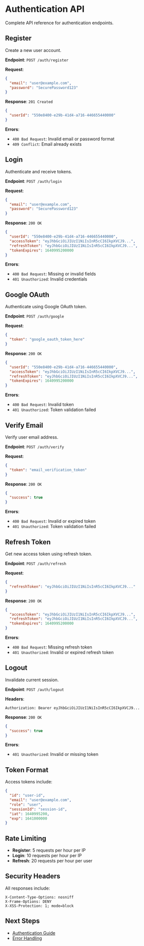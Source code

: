 # Authentication API

Complete API reference for authentication endpoints.

## Register

Create a new user account.

**Endpoint**: `POST /auth/register`

**Request**:
```json
{
  "email": "user@example.com",
  "password": "SecurePassword123"
}
```

**Response**: `201 Created`
```json
{
  "userId": "550e8400-e29b-41d4-a716-446655440000"
}
```

**Errors**:
- `400 Bad Request`: Invalid email or password format
- `409 Conflict`: Email already exists

## Login

Authenticate and receive tokens.

**Endpoint**: `POST /auth/login`

**Request**:
```json
{
  "email": "user@example.com",
  "password": "SecurePassword123"
}
```

**Response**: `200 OK`
```json
{
  "userId": "550e8400-e29b-41d4-a716-446655440000",
  "accessToken": "eyJhbGciOiJIUzI1NiIsInR5cCI6IkpXVCJ9...",
  "refreshToken": "eyJhbGciOiJIUzI1NiIsInR5cCI6IkpXVCJ9...",
  "tokenExpires": 1640995200000
}
```

**Errors**:
- `400 Bad Request`: Missing or invalid fields
- `401 Unauthorized`: Invalid credentials

## Google OAuth

Authenticate using Google OAuth token.

**Endpoint**: `POST /auth/google`

**Request**:
```json
{
  "token": "google_oauth_token_here"
}
```

**Response**: `200 OK`
```json
{
  "userId": "550e8400-e29b-41d4-a716-446655440000",
  "accessToken": "eyJhbGciOiJIUzI1NiIsInR5cCI6IkpXVCJ9...",
  "refreshToken": "eyJhbGciOiJIUzI1NiIsInR5cCI6IkpXVCJ9...",
  "tokenExpires": 1640995200000
}
```

**Errors**:
- `400 Bad Request`: Invalid token
- `401 Unauthorized`: Token validation failed

## Verify Email

Verify user email address.

**Endpoint**: `POST /auth/verify`

**Request**:
```json
{
  "token": "email_verification_token"
}
```

**Response**: `200 OK`
```json
{
  "success": true
}
```

**Errors**:
- `400 Bad Request`: Invalid or expired token
- `401 Unauthorized`: Token validation failed

## Refresh Token

Get new access token using refresh token.

**Endpoint**: `POST /auth/refresh`

**Request**:
```json
{
  "refreshToken": "eyJhbGciOiJIUzI1NiIsInR5cCI6IkpXVCJ9..."
}
```

**Response**: `200 OK`
```json
{
  "accessToken": "eyJhbGciOiJIUzI1NiIsInR5cCI6IkpXVCJ9...",
  "refreshToken": "eyJhbGciOiJIUzI1NiIsInR5cCI6IkpXVCJ9...",
  "tokenExpires": 1640995200000
}
```

**Errors**:
- `400 Bad Request`: Missing refresh token
- `401 Unauthorized`: Invalid or expired refresh token

## Logout

Invalidate current session.

**Endpoint**: `POST /auth/logout`

**Headers**:
```
Authorization: Bearer eyJhbGciOiJIUzI1NiIsInR5cCI6IkpXVCJ9...
```

**Response**: `200 OK`
```json
{
  "success": true
}
```

**Errors**:
- `401 Unauthorized`: Invalid or missing token

## Token Format

Access tokens include:
```json
{
  "id": "user-id",
  "email": "user@example.com",
  "role": "user",
  "sessionId": "session-id",
  "iat": 1640995200,
  "exp": 1641000000
}
```

## Rate Limiting

- **Register**: 5 requests per hour per IP
- **Login**: 10 requests per hour per IP
- **Refresh**: 20 requests per hour per user

## Security Headers

All responses include:
```
X-Content-Type-Options: nosniff
X-Frame-Options: DENY
X-XSS-Protection: 1; mode=block
```

## Next Steps

- [Authentication Guide](/guide/authentication)
- [Error Handling](/api/error-handling)
